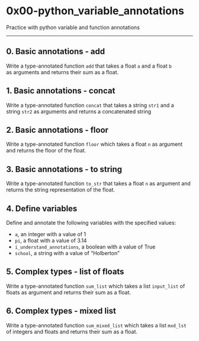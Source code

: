 # 0x00-python_variable_annotations

Practice with python variable and function annotations

---

## 0. Basic annotations - add

Write a type-annotated function `add` that takes a float `a` and a float `b`
\
as arguments and returns their sum as a float.

## 1. Basic annotations - concat

Write a type-annotated function `concat` that takes a string `str1` and a
\
string `str2` as arguments and returns a concatenated string

## 2. Basic annotations - floor

Write a type-annotated function `floor` which takes a float `n` as argument
\
and returns the floor of the float.

## 3. Basic annotations - to string

Write a type-annotated function `to_str` that takes a float `n` as argument and returns the string representation of the float.

## 4. Define variables

Define and annotate the following variables with the specified values:

- `a`, an integer with a value of 1
- `pi`, a float with a value of 3.14
- `i_understand_annotations`, a boolean with a value of True
- `school`, a string with a value of “Holberton”

## 5. Complex types - list of floats

Write a type-annotated function `sum_list` which takes a list `input_list` of
\
floats as argument and returns their sum as a float.

## 6. Complex types - mixed list

Write a type-annotated function `sum_mixed_list` which takes a list `mxd_lst`
\
of integers and floats and returns their sum as a float.
